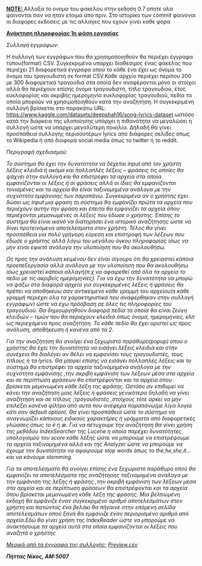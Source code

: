 <b><ins> NOTE: </ins></b>
Αλλαξα το ονομα του φακελου στην εκδοση 0.7 οποτε ολα φαινονται σαν να ηταν ετοιμα απο πριν. Στο ιστορικο των commit φαινοναι οι διαφορες εκδοσεις με τις αλλαγες που εχουν γινει καθε φορα



<b><ins> Ανάκτηση πληροφορίας
1η φάση εργασίας</ins></b>                                              

<i>Συλλογή εγγράφων:</i>

Η συλλογή των εγγράφων που θα χρησιμοποιηθούν θα περιέχει έγγραφα τύπου(format) CSV. Συγκεκριμένα υπάρχει διαθέσιμος ένας φάκελος που περιέχει 21 διαφορετικά έγγραφα οπού το κάθε ένα έχει ως όνομα το όνομα του τραγουδιστή σε format CSV.Κάθε αρχείο περιέχει περίπου 200 με 300 διαφορετικά τραγούδια στα οποία δεν αναφέρονται μόνο οι στοίχοι αλλά θα περιέχουν επίσης όνομα τραγουδιστή, τίτλο τραγουδιού, έτος κυκλοφορίας και ακριβής ημερομηνία κυκλοφορίας τραγουδιού, πεδία τα οποία μπορούν να χρησιμοποιηθούν κατά την αναζήτηση. Η συγκεκριμένη συλλογή βρίσκεται στο παρακάτω URL: https://www.kaggle.com/datasets/deepshah16/song-lyrics-dataset ωστόσο κατά την διάρκεια της υλοποίησης υπάρχει η πιθανότητα να μεγαλώσει η συλλογή ώστε να υπάρχει μεγαλύτερη ποικιλία. Δηλαδή θα γίνει προσπάθεια συλλογής περισσοτέρων lyrics από διάφορες σελίδες όπως το Wikipedia ή από διαφορά social media όπως το twitter ή το reddit.

<i>Περιγραφή σχεδιασμού:<i/>

Το σύστημα θα έχει την δυνατότητα να δέχεται input από τον χρήστη λέξεις κλειδιά ή ακόμα και πολλαπλές λέξεις – φράσεις τις οποίες θα ψάχνει στην συλλογή και θα επιστρέφει τα αρχεία στα οποία εμφανίζονται οι λέξεις ή οι φράσεις αλλά οι ίδιες θα εμφανίζονται τονισμένες και τα αρχεία θα είναι ταξινομημένα ανάλογα με την συχνότητα εμφάνισης των παραπάνω. Συγκεκριμένα αν ο χρήστης έχει δώσει ως input μια φραση το σύστημα θα εμφανίζει πρώτα τα αρχεία που περιέχουν αυτήν την φράση και έπειτα θα εμφανίζει τα αρχεία όπου περιέχονται μεμονωμένες οι λέξεις που έδωσε ο χρήστης. Επίσης το σύστημα θα είναι ικανό να διατηρήσει ένα ιστορικό αναζήτησης ώστε να δίνει προτεινόμενα αποτελέσματα στον χρήστη. Τέλος θα γίνει προσπάθεια για πολύ γρήγορη εύρεση και επιστροφή των λέξεων που έδωσε ο χρήστης αλλά λόγω του μεγάλου όγκου πληροφορίας ίσως να μην είναι εφικτό ανάλογα την υλοποίηση που θα ακολουθήσω.

 Ως προς την ανάλυση κειμένου δεν είναι σίγουρο ότι θα χρειαστεί κάποια προεπεξεργασία αλλά ανάλογα με την υλοποίηση που θα ακολουθήσω ίσως χρειαστεί κάποια αλλαγή(π.χ να αφαιρεθεί από όλα τα αρχεία το πεδιο με τις ακριβείς ημερομηνίες). Για να έχω την δυνατότητα να μπορώ να ψάξω στα διαφορά αρχεία για συγκεκριμένες λέξεις ή φράσεις θα πρέπει να αποθηκεύω σαν αντικείμενο κάθε γραμμή του αρχείου(η κάθε γραμμή περιέχει όλα τα χαρακτηριστικά που αναφέρθηκαν στην συλλογή εγγράφων) ώστε να έχω πρόσβαση σε όλες τις πληροφορίες του τραγουδιού. Θα δημιουργηθούν διαφορά πεδία τα οποία θα είναι ζεύγη κλειδιών – τιμών που θα περιέχουν κλειδιά όπως όνομα, ημερομηνίες, κλπ ως περιεχόμενα προς αναζήτηση. Το κάθε πεδίο θα έχει  οριστεί ως προς ανάλυση, αποθήκευση ή κανένα από τα 2.

Για την αναζήτηση θα ανοίγει ένα ξεχωριστό παράθυρο(popup) οπού ο χρήστης θα έχει την δυνατότητα να εισάγει λέξεις κλειδιά και στην συνέχεια θα διαλέγει αν θέλει να εμφανίσει τους τραγουδιστές, τους τίτλους ή τα lyrics. Θα μπορεί επίσης να εισάγει πολλαπλές λέξεις και το σύστημα θα επιστρέφει τα αρχεία ταξινομημένα ανάλογα με την συχνότητα εμφάνισης ,την ακριβή εμφάνιση των λέξεων μέσα στα αρχεία και σε περίπτωση φράσεων θα επιστρέφονται και τα αρχεία όπου βρίσκεται μεμονωμένη κάθε λέξη της φράσης. Ωστόσο αν επιθυμεί να κάνει την αναζήτηση μιας λέξεις ή φράσεις γενικότερα δηλαδή να γίνει αναζήτηση και σε τίτλους ,τραγουδιστές ,στοίχους τότε αρκεί να μην επιλέξει κανένα φίλτρο από αυτά που ανέφερα παραπάνω(με λίγα λογία κάτι σαν default option). Θα γίνει προσπάθεια ώστε το σύστημα να αναγνωρίζει κάποιους ειδικούς χαρακτήρες ή γράμματα από διαφορετικές γλώσσες όπως το é ή æ. Για να πέτυχουμε την αναζήτηση θα γίνει χρήση της μεθόδου IndexSearcher της Lucene η οποία παρέχει δυνατότητες υπολογισμού του score κάθε λέξης ώστε να μπορούμε να επιστρέψουμε τα αρχεία ταξινομημένα αλλά και της Analyzer ώστε να μπορούμε να έχουμε την δυνατότητα να αφαιρούμε stop words όπως το the,he,she,it... και να κάνουμε stemming.

Για τα αποτελέσματα θα ανοίγει επίσης ένα ξεχωριστό παράθυρο οπού θα εμφανίζει τα αποτελέσματα της αναζήτησης ταξινομημένα ανάλογα με την εμφάνιση της λέξης ή φράσης ,την ακριβή εμφάνιση των λέξεων μέσα στα αρχεία και σε περίπτωση φράσεων θα επιστρέφονται και τα αρχεία όπου βρίσκεται μεμονωμένη κάθε λέξη της φράσης. Μια βελτιωμένη εκδοχή θα εμφάνιζε έναν συγκεκριμένο αριθμό αποτελεσμάτων στον χρήστη και πατώντας ένα βελάκι θα πήγαινε στην επόμενη σελίδα αποτελεσμάτων οπού ξανά θα εμφάνιζε έναν περιορισμένο αριθμό από αρχεία.Εδώ θα γίνει χρήση της IndexReader ώστε να μπορούμε να ανακτήσουμε τα αρχεία αυτά στα οποία εμφανίζονται οι λέξεις που αναζητά ο χρήστης


<ins>Μερικά από τα έγγραφα της συλλογής:</ins>
[Preview.csv](https://github.com/Nik-Pt/InformationRetrievalProject/files/11132248/Preview.csv)
  
  <b><i>Πήττας Νίκος, ΑΜ:5007</b></i>
